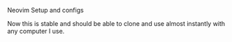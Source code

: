 Neovim Setup and configs

Now this is stable and should be able to clone and use almost instantly with any computer I use.
